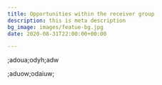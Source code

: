 ```yaml
---
title: Opportunities within the receiver group
description: this is meta description
bg_image: images/featue-bg.jpg
date: 2020-08-31T22:00:00+00:00

---
```

;adoua;odyh;adw

;aduow;odaiuw;